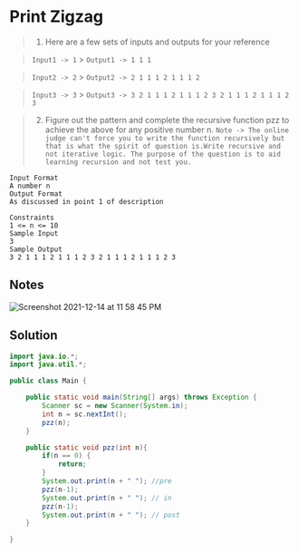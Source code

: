 # Print Zigzag

> 1. Here are a few sets of inputs and outputs for your reference

> `Input1 -> 1` > `Output1 -> 1 1 1`

> `Input2 -> 2` > `Output2 -> 2 1 1 1 2 1 1 1 2`

> `Input3 -> 3` > `Output3 -> 3 2 1 1 1 2 1 1 1 2 3 2 1 1 1 2 1 1 1 2 3`

> 2. Figure out the pattern and complete the recursive function pzz to achieve the above for any positive number n.
>    `Note -> The online judge can't force you to write the function recursively but that is what the spirit of question is.Write recursive and not iterative logic. The purpose of the question is to aid learning recursion and not test you.`

```
Input Format
A number n
Output Format
As discussed in point 1 of description

Constraints
1 <= n <= 10
Sample Input
3
Sample Output
3 2 1 1 1 2 1 1 1 2 3 2 1 1 1 2 1 1 1 2 3
```

## Notes

![Screenshot 2021-12-14 at 11 58 45 PM](https://user-images.githubusercontent.com/28717686/146058281-d86e617d-b92a-4c53-8f5c-f99ab5739440.png)

## Solution

```java
import java.io.*;
import java.util.*;

public class Main {

    public static void main(String[] args) throws Exception {
        Scanner sc = new Scanner(System.in);
        int n = sc.nextInt();
        pzz(n);
    }

    public static void pzz(int n){
        if(n == 0) {
            return;
        }
        System.out.print(n + " "); //pre
        pzz(n-1);
        System.out.print(n + " "); // in
        pzz(n-1);
        System.out.print(n + " "); // post
    }

}
```
